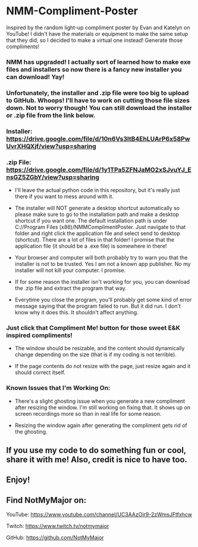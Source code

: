 # NMM-Compliment-Poster
Inspired by the random light-up compliment poster by Evan and Katelyn on YouTube! I didn't have the materials or equipment to make the same setup that they did, so I decided to make a virtual one instead! Generate those compliments!

### NMM has upgraded! I actually sort of learned how to make exe files and installers so now there is a fancy new installer you can download! Yay!

### Unfortunately, the installer and .zip file were too big to upload to GitHub. Whoops! I'll have to work on cutting those file sizes down. Not to worry though! You can still download the installer or .zip file from the link below.

### Installer: https://drive.google.com/file/d/10n6Vs3ltB4EhLUArP6x58PwUvrXHQXjf/view?usp=sharing
### .zip File: https://drive.google.com/file/d/1y1TPa5ZFNJaMO2xSJvuYJ_EnsGZ5ZGbY/view?usp=sharing

- I'll leave the actual python code in this repository, but it's really just there if you want to mess around with it.

- The installer will NOT generate a desktop shortcut automatically so please make sure to go to the installation path and make a desktop shortcut if you want one. The default installation path is under C://Program Files (x86)/NMMComplimentPoster. Just navigate to that folder and right click the application file and select send to desktop (shortcut). There are a lot of files in that folder! I promise that the application file (it should be a .exe file) is somewhere in there!

- Your browser and computer will both probably try to warn you that the installer is not to be trusted. Yes I am not a known app publisher. No my installer will not kill your computer. I promise.

- If for some reason the installer isn't working for you, you can download the .zip file and extract the program that way.

- Everytime you close the program, you'll probably get some kind of error message saying that the program failed to run. But it did run. I don't know why it does this. It shouldn't affect anything.

### Just click that Compliment Me! button for those sweet E&K inspired compliments!

- The window should be resizable, and the content should dynamically change depending on the size (that is if my coding is not terrible). 

- If the page contents do not resize with the page, just resize again and it should correct itself.

### Known Issues that I'm Working On:

- There's a slight ghosting issue when you generate a new compliment after resizing the window. I'm still working on fixing that. It shows up on screen recordings more so than in real life for some reason.

- Resizing the window again after generating the compliment gets rid of the ghosting.

## If you use my code to do something fun or cool, share it with me! Also, credit is nice to have too.
## Enjoy!

## Find NotMyMajor on:

YouTube: https://www.youtube.com/channel/UC3AAzOir9-2zWmsJFtfxhcw

Twitch: https://www.twitch.tv/notmymajor

GitHub: https://github.com/NotMyMajor
